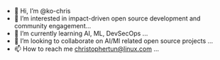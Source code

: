 - 👋 Hi, I’m @ko-chris
- 👀 I’m interested in impact-driven open source development and community engagement...
- 🌱 I’m currently learning AI, ML, DevSecOps ...
- 💞️ I’m looking to collaborate on AI/Ml related open source projects ...
- 📫 How to reach me christophertun@linux.com ...

<!---
ko-chris/ko-chris is a ✨ special ✨ repository because its `README.md` (this file) appears on your GitHub profile.
You can click the Preview link to take a look at your changes.
--->
